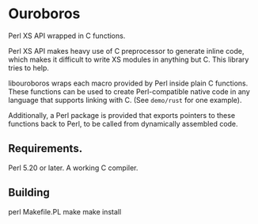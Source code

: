 # Ouroboros

Perl XS API wrapped in C functions.

Perl XS API makes heavy use of C preprocessor to generate inline code, which
makes it difficult to write XS modules in anything but C. This library tries to
help.

libouroboros wraps each macro provided by Perl inside plain C functions. These
functions can be used to create Perl-compatible native code in any language
that supports linking with C. (See `demo/rust` for one example).

Additionally, a Perl package is provided that exports pointers to these
functions back to Perl, to be called from dynamically assembled code.

## Requirements.

Perl 5.20 or later.
A working C compiler.

## Building

  perl Makefile.PL
  make
  make install


